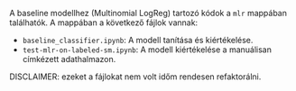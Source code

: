 A baseline modellhez (Multinomial LogReg) tartozó kódok a `mlr` mappában találhatók. A mappában a következő fájlok vannak:
- `baseline_classifier.ipynb`: A modell tanítása és kiértékelése.
- `test-mlr-on-labeled-sm.ipynb`: A modell kiértékelése a manuálisan címkézett adathalmazon.

DISCLAIMER: ezeket a fájlokat nem volt időm rendesen refaktorálni.